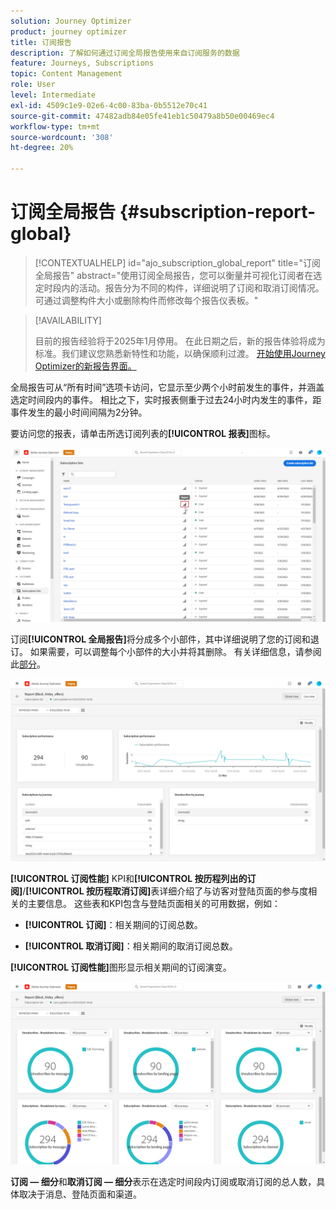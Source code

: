 ```yaml
---
solution: Journey Optimizer
product: journey optimizer
title: 订阅报告
description: 了解如何通过订阅全局报告使用来自订阅服务的数据
feature: Journeys, Subscriptions
topic: Content Management
role: User
level: Intermediate
exl-id: 4509c1e9-02e6-4c00-83ba-0b5512e70c41
source-git-commit: 47482adb84e05fe41eb1c50479a8b50e00469ec4
workflow-type: tm+mt
source-wordcount: '308'
ht-degree: 20%

---
```


# 订阅全局报告 {#subscription-report-global}

>[!CONTEXTUALHELP]
>id="ajo_subscription_global_report"
>title="订阅全局报告"
>abstract="使用订阅全局报告，您可以衡量并可视化订阅者在选定时段内的活动。报告分为不同的构件，详细说明了订阅和取消订阅情况。可通过调整构件大小或删除构件而修改每个报告仪表板。"

>[!AVAILABILITY]
>
>目前的报告经验将于2025年1月停用。 在此日期之后，新的报告体验将成为标准。我们建议您熟悉新特性和功能，以确保顺利过渡。 [开始使用Journey Optimizer的新报告界面。](report-gs-cja.md)

全局报告可从“所有时间”选项卡访问，它显示至少两个小时前发生的事件，并涵盖选定时间段内的事件。 相比之下，实时报表侧重于过去24小时内发生的事件，距事件发生的最小时间间隔为2分钟。

要访问您的报表，请单击所选订阅列表的&#x200B;**[!UICONTROL 报表]**&#x200B;图标。

![](assets/subscription_report_7.png)

订阅&#x200B;**[!UICONTROL 全局报告]**&#x200B;将分成多个小部件，其中详细说明了您的订阅和退订。 如果需要，可以调整每个小部件的大小并将其删除。 有关详细信息，请参阅此[部分](global-report.md)。

![](assets/subscription_report_1.png)

**[!UICONTROL 订阅性能]** KPI和&#x200B;**[!UICONTROL 按历程列出的订阅]**/**[!UICONTROL 按历程取消订阅]**&#x200B;表详细介绍了与访客对登陆页面的参与度相关的主要信息。 这些表和KPI包含与登陆页面相关的可用数据，例如：

* **[!UICONTROL 订阅]**：相关期间的订阅总数。

* **[!UICONTROL 取消订阅]**：相关期间的取消订阅总数。

**[!UICONTROL 订阅性能]**&#x200B;图形显示相关期间的订阅演变。

![](assets/subscription_report_2.png)

**订阅 — 细分**&#x200B;和&#x200B;**取消订阅 — 细分**&#x200B;表示在选定时间段内订阅或取消订阅的总人数，具体取决于消息、登陆页面和渠道。
